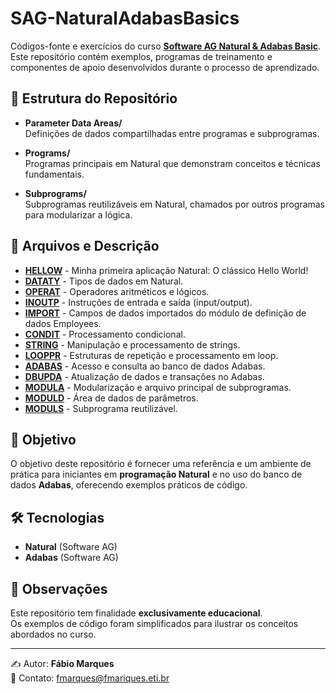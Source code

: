 # SAG-NaturalAdabasBasics

Códigos-fonte e exercícios do curso **[Software AG Natural & Adabas Basic](https://learn.softwareag.com/learn/courses/64/natural-programming-basic)**.  
Este repositório contém exemplos, programas de treinamento e componentes de apoio desenvolvidos durante o processo de aprendizado.

## 📂 Estrutura do Repositório

- **Parameter Data Areas/**  
  Definições de dados compartilhadas entre programas e subprogramas.

- **Programs/**  
  Programas principais em Natural que demonstram conceitos e técnicas fundamentais.

- **Subprograms/**  
  Subprogramas reutilizáveis em Natural, chamados por outros programas para modularizar a lógica.

## 📄 Arquivos e Descrição

- [**HELLOW**](https://github.com/fmarqueseti/SAG-NaturalAdabasBasics/blob/main/Programs/HELLOW.NSP) - Minha primeira aplicação Natural: O clássico Hello World!
- [**DATATY**](https://github.com/fmarqueseti/SAG-NaturalAdabasBasics/blob/main/Programs/DATATY.NSP) - Tipos de dados em Natural.
- [**OPERAT**](https://github.com/fmarqueseti/SAG-NaturalAdabasBasics/blob/main/Programs/OPERAT.NSP) - Operadores aritméticos e lógicos.
- [**INOUTP**](https://github.com/fmarqueseti/SAG-NaturalAdabasBasics/blob/main/Programs/INOUTP.NSP) - Instruções de entrada e saída (input/output).
- [**IMPORT**](https://github.com/fmarqueseti/SAG-NaturalAdabasBasics/blob/main/Programs/IMPORT.NSP) - Campos de dados importados do módulo de definição de dados Employees.
- [**CONDIT**](https://github.com/fmarqueseti/SAG-NaturalAdabasBasics/blob/main/Programs/CONDIT.NSP) - Processamento condicional.
- [**STRING**](https://github.com/fmarqueseti/SAG-NaturalAdabasBasics/blob/main/Programs/STRING.NSP) - Manipulação e processamento de strings.
- [**LOOPPR**](https://github.com/fmarqueseti/SAG-NaturalAdabasBasics/blob/main/Programs/LOOPPR.NSP) - Estruturas de repetição e processamento em loop.
- [**ADABAS**](https://github.com/fmarqueseti/SAG-NaturalAdabasBasics/blob/main/Programs/ADABAS.NSP) - Acesso e consulta ao banco de dados Adabas.
- [**DBUPDA**](https://github.com/fmarqueseti/SAG-NaturalAdabasBasics/blob/main/Programs/DBUPDA.NSP) - Atualização de dados e transações no Adabas.
- [**MODULA**](https://github.com/fmarqueseti/SAG-NaturalAdabasBasics/blob/main/Programs/MODULA.NSP) - Modularização e arquivo principal de subprogramas.
- [**MODULD**](https://github.com/fmarqueseti/SAG-NaturalAdabasBasics/blob/main/Parameter%20Data%20Areas/MODULD.NSP) - Área de dados de parâmetros.
- [**MODULS**](https://github.com/fmarqueseti/SAG-NaturalAdabasBasics/blob/main/Subprograms/MODULS.NSP) - Subprograma reutilizável.

## 🎯 Objetivo

O objetivo deste repositório é fornecer uma referência e um ambiente de prática para iniciantes em **programação Natural** e no uso do banco de dados **Adabas**, oferecendo exemplos práticos de código.

## 🛠️ Tecnologias

- **Natural** (Software AG)  
- **Adabas** (Software AG)

## 📖 Observações

Este repositório tem finalidade **exclusivamente educacional**.  
Os exemplos de código foram simplificados para ilustrar os conceitos abordados no curso.

---

✍️ Autor: **Fábio Marques**  
📧 Contato: [fmarques@fmariques.eti.br](mailto:fmarques@fmariques.eti.br)  

